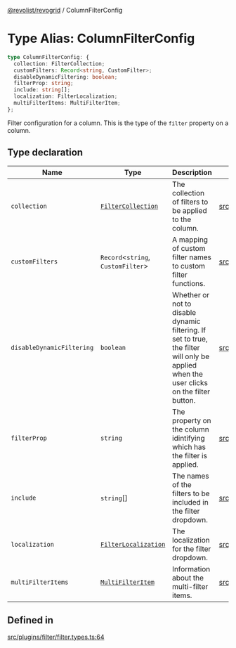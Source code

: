[@revolist/revogrid](README.md) / ColumnFilterConfig

# Type Alias: ColumnFilterConfig

```ts
type ColumnFilterConfig: {
  collection: FilterCollection;
  customFilters: Record<string, CustomFilter>;
  disableDynamicFiltering: boolean;
  filterProp: string;
  include: string[];
  localization: FilterLocalization;
  multiFilterItems: MultiFilterItem;
};
```

Filter configuration for a column. This is the type of the `filter` property on a column.

## Type declaration

| Name | Type | Description | Defined in |
| ------ | ------ | ------ | ------ |
| `collection` | [`FilterCollection`](TypeAlias.FilterCollection.md) | The collection of filters to be applied to the column. | [src/plugins/filter/filter.types.ts:68](https://github.com/revolist/revogrid/blob/9117a91ea8e0927df97ffd7fc238d04b4ddfdd05/src/plugins/filter/filter.types.ts#L68) |
| `customFilters` | `Record`\<`string`, `CustomFilter`\> | A mapping of custom filter names to custom filter functions. | [src/plugins/filter/filter.types.ts:76](https://github.com/revolist/revogrid/blob/9117a91ea8e0927df97ffd7fc238d04b4ddfdd05/src/plugins/filter/filter.types.ts#L76) |
| `disableDynamicFiltering` | `boolean` | Whether or not to disable dynamic filtering. If set to true, the filter will only be applied when the user clicks on the filter button. | [src/plugins/filter/filter.types.ts:93](https://github.com/revolist/revogrid/blob/9117a91ea8e0927df97ffd7fc238d04b4ddfdd05/src/plugins/filter/filter.types.ts#L93) |
| `filterProp` | `string` | The property on the column idintifying which has the filter is applied. | [src/plugins/filter/filter.types.ts:80](https://github.com/revolist/revogrid/blob/9117a91ea8e0927df97ffd7fc238d04b4ddfdd05/src/plugins/filter/filter.types.ts#L80) |
| `include` | `string`[] | The names of the filters to be included in the filter dropdown. | [src/plugins/filter/filter.types.ts:72](https://github.com/revolist/revogrid/blob/9117a91ea8e0927df97ffd7fc238d04b4ddfdd05/src/plugins/filter/filter.types.ts#L72) |
| `localization` | [`FilterLocalization`](TypeAlias.FilterLocalization.md) | The localization for the filter dropdown. | [src/plugins/filter/filter.types.ts:84](https://github.com/revolist/revogrid/blob/9117a91ea8e0927df97ffd7fc238d04b4ddfdd05/src/plugins/filter/filter.types.ts#L84) |
| `multiFilterItems` | [`MultiFilterItem`](TypeAlias.MultiFilterItem.md) | Information about the multi-filter items. | [src/plugins/filter/filter.types.ts:88](https://github.com/revolist/revogrid/blob/9117a91ea8e0927df97ffd7fc238d04b4ddfdd05/src/plugins/filter/filter.types.ts#L88) |

## Defined in

[src/plugins/filter/filter.types.ts:64](https://github.com/revolist/revogrid/blob/9117a91ea8e0927df97ffd7fc238d04b4ddfdd05/src/plugins/filter/filter.types.ts#L64)
